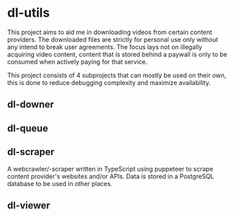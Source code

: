 # dl-utils

This project aims to aid me in downloading videos from certain content providers.
The downloaded files are strictly for personal use only without any intend to break user agreements.
The focus lays not on illegally acquiring video content, content that is stored behind a paywall is only to be consumed when actively paying for that service.

This project consists of 4 subprojects that can mostly be used on their own, this is done to reduce debugging complexity and maximize availability.

## dl-downer

## dl-queue

## dl-scraper

A webcrawler/-scraper written in TypeScript using puppeteer to scrape content provider's websites and/or APIs.
Data is stored in a PostgreSQL database to be used in other places.

## dl-viewer
